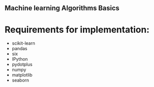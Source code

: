 ## Machine learning Algorithms Basics

# Requirements for implementation:
* scikit-learn
* pandas
* six
* IPython
* pydotplus
* numpy
* matplotlib
* seaborn
